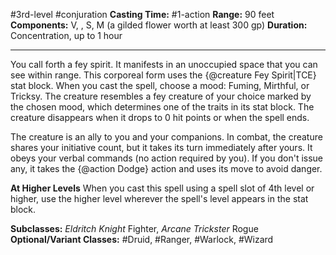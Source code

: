 #3rd-level #conjuration
**Casting Time:** #1-action
**Range:** 90 feet
**Components:** V, , S, M (a gilded flower worth at least 300 gp)
**Duration:** Concentration, up to 1 hour

---

You call forth a fey spirit. It manifests in an unoccupied space that you can see within range. This corporeal form uses the {@creature Fey Spirit|TCE} stat block. When you cast the spell, choose a mood: Fuming, Mirthful, or Tricksy. The creature resembles a fey creature of your choice marked by the chosen mood, which determines one of the traits in its stat block. The creature disappears when it drops to 0 hit points or when the spell ends.

The creature is an ally to you and your companions. In combat, the creature shares your initiative count, but it takes its turn immediately after yours. It obeys your verbal commands (no action required by you). If you don't issue any, it takes the {@action Dodge} action and uses its move to avoid danger.

**At Higher Levels**
When you cast this spell using a spell slot of 4th level or higher, use the higher level wherever the spell's level appears in the stat block.

**Subclasses:** *Eldritch Knight* Fighter, *Arcane Trickster* Rogue
**Optional/Variant Classes:** #Druid, #Ranger, #Warlock, #Wizard
